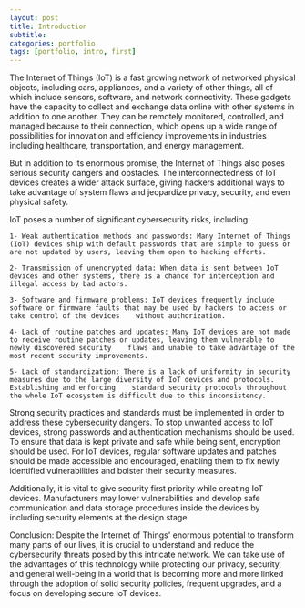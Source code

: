```yaml
---
layout: post
title: Introduction
subtitle: 
categories: portfolio
tags: [portfolio, intro, first]
---
```


The Internet of Things (IoT) is a fast growing network of networked physical objects, including cars, appliances, and a variety of other things, all of which include sensors, software, and network connectivity. These gadgets have the capacity to collect and exchange data online with other systems in addition to one another. They can be remotely monitored, controlled, and managed because to their connection, which opens up a wide range of possibilities for innovation and efficiency improvements in industries including healthcare, transportation, and energy management.

But in addition to its enormous promise, the Internet of Things also poses serious security dangers and obstacles. The interconnectedness of IoT devices creates a wider attack surface, giving hackers additional ways to take advantage of system flaws and jeopardize privacy, security, and even physical safety.

IoT poses a number of significant cybersecurity risks, including:

```
1- Weak authentication methods and passwords: Many Internet of Things (IoT) devices ship with default passwords that are simple to guess or are not updated by users, leaving them open to hacking efforts.

2- Transmission of unencrypted data: When data is sent between IoT devices and other systems, there is a chance for interception and illegal access by bad actors.

3- Software and firmware problems: IoT devices frequently include software or firmware faults that may be used by hackers to access or take control of the devices    without authorization.

4- Lack of routine patches and updates: Many IoT devices are not made to receive routine patches or updates, leaving them vulnerable to newly discovered security    flaws and unable to take advantage of the most recent security improvements.

5- Lack of standardization: There is a lack of uniformity in security measures due to the large diversity of IoT devices and protocols. Establishing and enforcing    standard security protocols throughout the whole IoT ecosystem is difficult due to this inconsistency.
```
Strong security practices and standards must be implemented in order to address these cybersecurity dangers. To stop unwanted access to IoT devices, strong passwords and authentication mechanisms should be used. To ensure that data is kept private and safe while being sent, encryption should be used. For IoT devices, regular software updates and patches should be made accessible and encouraged, enabling them to fix newly identified vulnerabilities and bolster their security measures.

Additionally, it is vital to give security first priority while creating IoT devices. Manufacturers may lower vulnerabilities and develop safe communication and data storage procedures inside the devices by including security elements at the design stage.

Conclusion: Despite the Internet of Things' enormous potential to transform many parts of our lives, it is crucial to understand and reduce the cybersecurity threats posed by this intricate network. We can take use of the advantages of this technology while protecting our privacy, security, and general well-being in a world that is becoming more and more linked through the adoption of solid security policies, frequent upgrades, and a focus on developing secure IoT devices.
